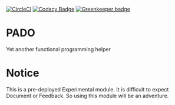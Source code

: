 [![CircleCI](https://circleci.com/gh/sepalang/pado/tree/master.svg?style=shield)](https://circleci.com/gh/sepalang/pado/tree/master)
[![Codacy Badge](https://api.codacy.com/project/badge/Grade/1d7d976b303b45fbaabb2cc219fd0ed5)](https://www.codacy.com/app/labeldock/pado?utm_source=github.com&amp;utm_medium=referral&amp;utm_content=sepalang/pado&amp;utm_campaign=Badge_Grade) [![Greenkeeper badge](https://badges.greenkeeper.io/sepalang/pado.svg)](https://greenkeeper.io/)

# PADO
Yet another functional programming helper

# Notice
This is a pre-deployed Experimental module.
It is difficult to expect Document or Feedback.
So using this module will be an adventure.
